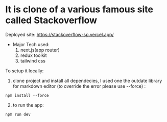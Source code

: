 # It is clone of a various famous site called Stackoverflow
Deployed site: https://stackoverflow-sp.vercel.app/


- Major Tech used:
  1. next.js(app router)
  2. redux toolkit
  3. tailwind css

To setup it locally:

1. clone project and install all dependecies, I used one the outdate library for markdown editor (to override the error please use --force) :
  ```
  npm install --force
  ```
2. to run the app:
  ```
  npm run dev
  ```
